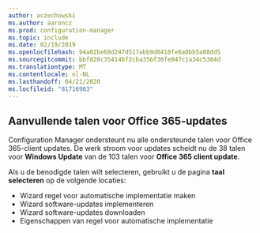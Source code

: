 ```yaml
---
author: aczechowski
ms.author: aaroncz
ms.prod: configuration-manager
ms.topic: include
ms.date: 02/19/2019
ms.openlocfilehash: 94a02be68d247d517abb9d0418fe6a0bb5a88dd5
ms.sourcegitcommit: bbf820c35414bf2cba356f30fe047c1a34c5384d
ms.translationtype: MT
ms.contentlocale: nl-NL
ms.lasthandoff: 04/21/2020
ms.locfileid: "81716983"
---
```

## <a name="additional-languages-for-office-365-updates"></a><a name="bkmk_o365lang"></a>Aanvullende talen voor Office 365-updates
<!--3555955-->

Configuration Manager ondersteunt nu alle ondersteunde talen voor Office 365-client updates. De werk stroom voor updates scheidt nu de 38 talen voor **Windows Update** van de 103 talen voor **Office 365 client update**. 

Als u de benodigde talen wilt selecteren, gebruikt u de pagina **taal selecteren** op de volgende locaties:
- Wizard regel voor automatische implementatie maken
- Wizard software-updates implementeren
- Wizard software-updates downloaden
- Eigenschappen van regel voor automatische implementatie

